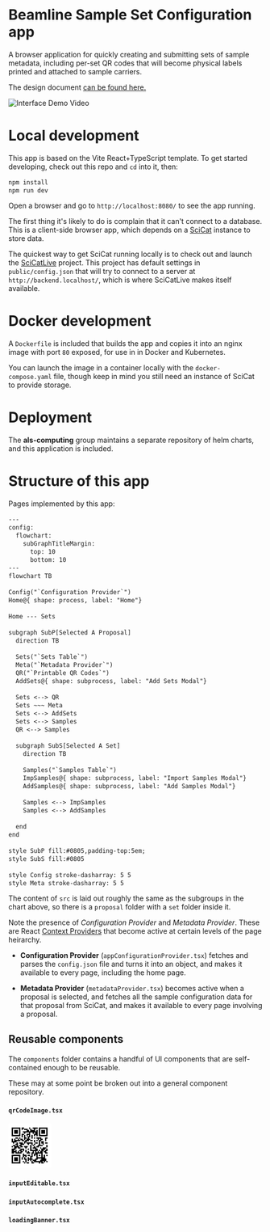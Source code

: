 # Beamline Sample Set Configuration app

A browser application for quickly creating and submitting sets of sample metadata, including per-set QR codes that will become physical labels printed and attached to sample carriers.

The design document <a href="https://github.com/als-computing/software_requirements/blob/main/docs/sample_metadata_input_app/index.md">can be found here.</a>

![Interface Demo Video](https://github.com/user-attachments/assets/4e5b5b65-0226-46c3-a1e7-af781cbadd49)

# Local development

This app is based on the Vite React+TypeScript template.  To get started developing, check out this repo and `cd` into it, then:

```
npm install
npm run dev
```
Open a browser and go to `http://localhost:8080/` to see the app running.

The first thing it's likely to do is complain that it can't connect to a database.  This is a client-side browser app, which depends on a <a href="https://github.com/SciCatProject">SciCat</a> instance to store data.

The quickest way to get SciCat running locally is to check out and launch the <a href="https://github.com/SciCatProject/scicatlive">SciCatLive</a> project.  This project has default settings in `public/config.json` that will try to connect to a server at `http://backend.localhost/`, which is where SciCatLive makes itself available.

# Docker development

A `Dockerfile` is included that builds the app and copies it into an nginx image with port `80` exposed, for use in in Docker and Kubernetes.

You can launch the image in a container locally with the `docker-compose.yaml` file, though keep in mind you still need an instance of SciCat to provide storage.

# Deployment

The **als-computing** group maintains a separate repository of helm charts, and this application is included.

# Structure of this app

Pages implemented by this app:

```mermaid
---
config:
  flowchart:
    subGraphTitleMargin:
      top: 10
      bottom: 10
---
flowchart TB

Config("`Configuration Provider`")
Home@{ shape: process, label: "Home"}

Home --- Sets

subgraph SubP[Selected A Proposal]
  direction TB

  Sets("`Sets Table`")
  Meta("`Metadata Provider`")
  QR("`Printable QR Codes`")
  AddSets@{ shape: subprocess, label: "Add Sets Modal"}

  Sets <--> QR
  Sets ~~~ Meta
  Sets <--> AddSets
  Sets <--> Samples
  QR <--> Samples

  subgraph SubS[Selected A Set]
    direction TB

    Samples("`Samples Table`")
    ImpSamples@{ shape: subprocess, label: "Import Samples Modal"}
    AddSamples@{ shape: subprocess, label: "Add Samples Modal"}

    Samples <--> ImpSamples
    Samples <--> AddSamples

  end
end

style SubP fill:#0805,padding-top:5em;
style SubS fill:#0805

style Config stroke-dasharray: 5 5
style Meta stroke-dasharray: 5 5

```

The content of `src` is laid out roughly the same as the subgroups in the chart above, so there is a `proposal` folder with a `set` folder inside it.

Note the presence of *Configuration Provider* and *Metadata Provider*.  These are React <a href="https://react.dev/learn/passing-data-deeply-with-context">Context Providers</a> that become active at certain levels of the page heirarchy.

* **Configuration Provider** (`appConfigurationProvider.tsx`) fetches and parses the `config.json` file and turns it into an object, and makes it available to every page, including the home page.

* **Metadata Provider** (`metadataProvider.tsx`) becomes active when a proposal is selected, and fetches all the sample configuration data for that proposal from SciCat, and makes it available to every page involving a proposal.

## Reusable components

The `components` folder contains a handful of UI components that are self-contained enough to be reusable.

These may at some point be broken out into a general component repository.


#### `qrCodeImage.tsx`

<img src="docs/qr_code_example.png" />

#### `inputEditable.tsx`


#### `inputAutocomplete.tsx`


#### `loadingBanner.tsx`


